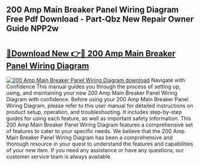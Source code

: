## 200 Amp Main Breaker Panel Wiring Diagram Free Pdf Download - Part-Qbz New Repair Owner Guide NPP2w

# <h2><a href="http://dfhl3r7.blite.top/?on=200+Amp+Main+Breaker+Panel+Wiring+Diagram">🔗Download New 👉🔴 200 Amp Main Breaker Panel Wiring Diagram</a></h2>

[![200 Amp Main Breaker Panel Wiring Diagram download](https://i.imgur.com/lujVjoI.png)](http://dfhl3r7.blite.top/?on=200+Amp+Main+Breaker+Panel+Wiring+Diagram)
Navigate with Confidence This manual guides you through the process of setting up, using, and maintaining your new 200 Amp Main Breaker Panel Wiring Diagram with confidence. Before using your 200 Amp Main Breaker Panel Wiring Diagram, please refer to this user manual for detailed instructions on product setup, operation, and troubleshooting. It includes step-by-step guides for using each feature, as well as important safety information. This 200 Amp Main Breaker Panel Wiring Diagram features a comprehensive set of features to cater to your specific needs. We believe that the 200 Amp Main Breaker Panel Wiring Diagram has been a comprehensive and thorough resource in your quest to understand the features and capabilities of your new item. If you need any assistance or have any questions, our customer service team is always available.
